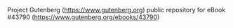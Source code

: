 Project Gutenberg (https://www.gutenberg.org) public repository for eBook #43790 (https://www.gutenberg.org/ebooks/43790)
